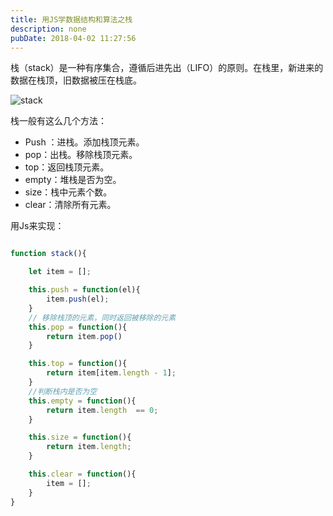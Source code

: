 ```yaml
---
title: 用JS学数据结构和算法之栈
description: none
pubDate: 2018-04-02 11:27:56
---
```


栈（stack）是一种有序集合，遵循后进先出（LIFO）的原则。在栈里，新进来的数据在栈顶，旧数据被压在栈底。


![stack](http://cdn.haxck.com/stack.png)

栈一般有这么几个方法：

- Push ：进栈。添加栈顶元素。
- pop：出栈。移除栈顶元素。
- top：返回栈顶元素。
- empty：堆栈是否为空。
- size：栈中元素个数。
- clear：清除所有元素。


用Js来实现：

```javascript

function stack(){

    let item = [];

    this.push = function(el){
        item.push(el);
    }
    // 移除栈顶的元素，同时返回被移除的元素
    this.pop = function(){
        return item.pop()
    }

    this.top = function(){
        return item[item.length - 1];
    }
    //判断栈内是否为空
    this.empty = function(){
        return item.length  == 0;
    }

    this.size = function(){
        return item.length;
    }

    this.clear = function(){
        item = [];
    }
}

```



